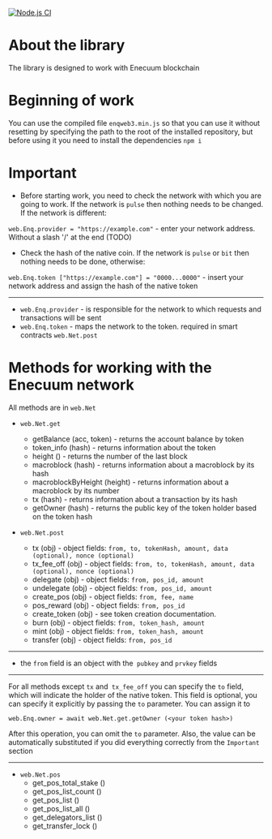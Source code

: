 [![Node.js CI](https://github.com/Enecuum/web3-enq/actions/workflows/node.js.yml/badge.svg)](https://github.com/Enecuum/web3-enq/actions/workflows/node.js.yml)
# About the library

The library is designed to work with Enecuum blockchain

# Beginning of work

You can use the compiled file `enqweb3.min.js`
so that you can use it without resetting by specifying the path to the root of the installed repository, but before
using it you need to install the dependencies `npm i`

# Important

- Before starting work, you need to check the network with which you are going to work. If the network is `pulse` then
  nothing needs to be changed. If the network is different:

`web.Enq.provider = "https://example.com"` - enter your network address. Without a slash '/' at the end (TODO)

- Check the hash of the native coin. If the network is `pulse` or `bit` then nothing needs to be done, otherwise:

`web.Enq.token ["https://example.com"] = "0000...0000"` - insert your network address and assign the hash of the native
token

____

- `web.Enq.provider` - is responsible for the network to which requests and transactions will be sent
- `web.Enq.token` - maps the network to the token. required in smart contracts `web.Net.post`

# Methods for working with the Enecuum network

All methods are in `web.Net`

- `web.Net.get`
    - getBalance (acc, token) - returns the account balance by token
    - token_info (hash) - returns information about the token
    - height () - returns the number of the last block
    - macroblock (hash) - returns information about a macroblock by its hash
    - macroblockByHeight (height) - returns information about a macroblock by its number
    - tx (hash) - returns information about a transaction by its hash
    - getOwner (hash) - returns the public key of the token holder based on the token hash

- `web.Net.post`
    - tx (obj) - object fields: `from, to, tokenHash, amount, data (optional), nonce (optional)`
    - tx_fee_off (obj) - object fields: `from, to, tokenHash, amount, data (optional), nonce (optional)`
    - delegate (obj) - object fields: `from, pos_id, amount`
    - undelegate (obj) - object fields: `from, pos_id, amount`
    - create_pos (obj) - object fields: `from, fee, name`
    - pos_reward (obj) - object fields: `from, pos_id`
    - create_token (obj) - see token creation documentation.
    - burn (obj) - object fields: `from, token_hash, amount`
    - mint (obj) - object fields: `from, token_hash, amount`
    - transfer (obj) - object fields: `from, pos_id`

____

- the `from` field is an object with the` pubkey` and `prvkey` fields

----
For all methods except `tx` and` tx_fee_off` you can specify the `to` field, which will indicate the holder of the
native token. This field is optional, you can specify it explicitly by passing the `to` parameter. You can assign it to

`web.Enq.owner = await web.Net.get.getOwner (<your token hash>)`

After this operation, you can omit the `to` parameter. Also, the value can be automatically substituted if you did
everything correctly from the `Important` section
____

- `web.Net.pos`
    - get_pos_total_stake ()
    - get_pos_list_count ()
    - get_pos_list ()
    - get_pos_list_all ()
    - get_delegators_list ()
    - get_transfer_lock ()
